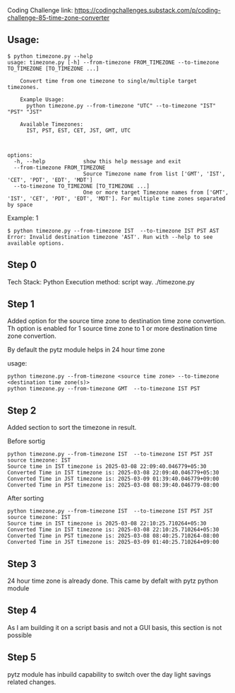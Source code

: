 Coding Challenge link: https://codingchallenges.substack.com/p/coding-challenge-85-time-zone-converter

## Usage:

```
$ python timezone.py --help
usage: timezone.py [-h] --from-timezone FROM_TIMEZONE --to-timezone TO_TIMEZONE [TO_TIMEZONE ...]

    Convert time from one timezone to single/multiple target timezones.

    Example Usage:
      python timezone.py --from-timezone "UTC" --to-timezone "IST" "PST" "JST"

    Available Timezones:
      IST, PST, EST, CET, JST, GMT, UTC



options:
  -h, --help            show this help message and exit
  --from-timezone FROM_TIMEZONE
                        Source Timezone name from list ['GMT', 'IST', 'CET', 'PDT', 'EDT', 'MDT']
  --to-timezone TO_TIMEZONE [TO_TIMEZONE ...]
                        One or more target Timezone names from ['GMT', 'IST', 'CET', 'PDT', 'EDT', 'MDT']. For multiple time zones separated by space
```
Example: 1

```
$ python timezone.py --from-timezone IST  --to-timezone IST PST AST
Error: Invalid destination timezone 'AST'. Run with --help to see available options.
```

## Step 0
Tech Stack: Python
Execution method: script way. ./timezone.py

## Step 1
Added option for the source time zone to destination time zone convertion. Th option is enabled for 1 source time zone to 1 or more destination time zone convertion.

By default the pytz module helps in 24 hour time zone

usage: 

```
python timezone.py --from-timezone <source time zone> --to-timezone <destination time zone(s)>
python timezone.py --from-timezone GMT  --to-timezone IST PST
```

## Step 2
Added section to sort the timezone in result.

Before sortig

```
python timezone.py --from-timezone IST  --to-timezone IST PST JST
source timezone: IST
Source time in IST timezone is 2025-03-08 22:09:40.046779+05:30
Converted Time in IST timezone is: 2025-03-08 22:09:40.046779+05:30
Converted Time in JST timezone is: 2025-03-09 01:39:40.046779+09:00
Converted Time in PST timezone is: 2025-03-08 08:39:40.046779-08:00
```
After sorting

```
python timezone.py --from-timezone IST  --to-timezone IST PST JST
source timezone: IST
Source time in IST timezone is 2025-03-08 22:10:25.710264+05:30
Converted Time in IST timezone is: 2025-03-08 22:10:25.710264+05:30
Converted Time in PST timezone is: 2025-03-08 08:40:25.710264-08:00
Converted Time in JST timezone is: 2025-03-09 01:40:25.710264+09:00
```

## Step 3
24 hour time zone is already done. This came by defalt with pytz python module

## Step 4
As I am building it on a script basis and not a GUI basis, this section is not possible

## Step 5
pytz module has inbuild capability to switch over the day light savings related changes.